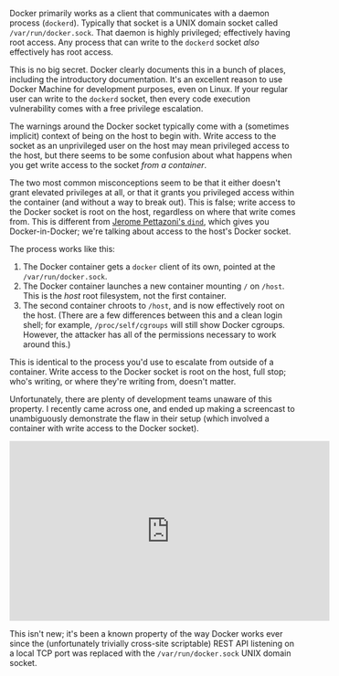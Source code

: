 <!--
.. title: Don't expose the Docker socket (not even to a container)
.. slug: dont-expose-the-docker-socket-not-even-to-a-container
.. date: 2015-09-23 14:54:24 UTC-07:00
.. tags: docker, security
.. category:
.. link:
.. description:
.. type: text
-->

Docker primarily works as a client that communicates with a daemon
process (`dockerd`). Typically that socket is a UNIX domain socket
called `/var/run/docker.sock`. That daemon is highly privileged;
effectively having root access. Any process that can write to the
`dockerd` socket *also* effectively has root access.

This is no big secret. Docker clearly documents this in a bunch of
places, including the introductory documentation. It's an excellent
reason to use Docker Machine for development purposes, even on
Linux. If your regular user can write to the `dockerd` socket, then
every code execution vulnerability comes with a free privilege
escalation.

The warnings around the Docker socket typically come with a (sometimes
implicit) context of being on the host to begin with. Write access to
the socket as an unprivileged user on the host may mean privileged
access to the host, but there seems to be some confusion about what
happens when you get write access to the socket *from a
container*.

The two most common misconceptions seem to be that it either doesn't
grant elevated privileges at all, or that it grants you privileged
access within the container (and without a way to break out). This is
false; write access to the Docker socket is root on the host,
regardless on where that write comes from. This is different from
[Jerome Pettazoni's `dind`][dind], which gives you Docker-in-Docker;
we're talking about access to the host's Docker socket.

The process works like this:

1. The Docker container gets a `docker` client of its own, pointed at
   the `/var/run/docker.sock`.
2. The Docker container launches a new container mounting `/` on
   `/host`. This is the *host* root filesystem, not the first
   container.
3. The second container chroots to `/host`, and is now effectively
   root on the host. (There are a few differences between this and a
   clean login shell; for example, `/proc/self/cgroups` will still show
   Docker cgroups. However, the attacker has all of the permissions
   necessary to work around this.)

This is identical to the process you'd use to escalate from outside of
a container. Write access to the Docker socket is root on the host,
full stop; who's writing, or where they're writing from, doesn't
matter.

Unfortunately, there are plenty of development teams unaware of this
property. I recently came across one, and ended up making a screencast
to unambiguously demonstrate the flaw in their setup (which involved a
container with write access to the Docker socket).

<iframe width="560" height="315" src="https://www.youtube.com/embed/CB9Aa6QeRaI" frameborder="0" allowfullscreen></iframe>

This isn't new; it's been a known property of the way Docker works
ever since the (unfortunately trivially cross-site scriptable) REST
API listening on a local TCP port was replaced with the
`/var/run/docker.sock` UNIX domain socket.

[dind]: https://github.com/jpetazzo/dind
[ditka]: https://en.wikipedia.org/wiki/Mike_Ditka
